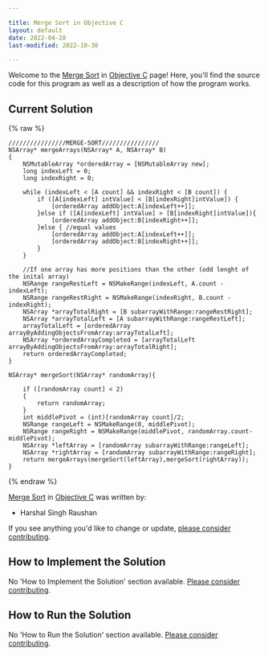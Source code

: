 ```yaml
---

title: Merge Sort in Objective C
layout: default
date: 2022-04-28
last-modified: 2022-10-30

---
```


Welcome to the [Merge Sort](https://sampleprograms.io/projects/merge-sort) in [Objective C](https://sampleprograms.io/languages/objective-c) page! Here, you'll find the source code for this program as well as a description of how the program works.

## Current Solution

{% raw %}

```objective c
////////////////MERGE-SORT////////////////
NSArray* mergeArrays(NSArray* A, NSArray* B) 
{
    NSMutableArray *orderedArray = [NSMutableArray new];
    long indexLeft = 0;
    long indexRight = 0;
    
    while (indexLeft < [A count] && indexRight < [B count]) {
        if ([A[indexLeft] intValue] < [B[indexRight]intValue]) {
            [orderedArray addObject:A[indexLeft++]];
        }else if ([A[indexLeft] intValue] > [B[indexRight]intValue]){
            [orderedArray addObject:B[indexRight++]];
        }else { //equal values
            [orderedArray addObject:A[indexLeft++]];
            [orderedArray addObject:B[indexRight++]];
        }
    }
    
    //If one array has more positions than the other (odd lenght of the inital array)
    NSRange rangeRestLeft = NSMakeRange(indexLeft, A.count - indexLeft);
    NSRange rangeRestRight = NSMakeRange(indexRight, B.count - indexRight);
    NSArray *arrayTotalRight = [B subarrayWithRange:rangeRestRight];
    NSArray *arrayTotalLeft = [A subarrayWithRange:rangeRestLeft];
    arrayTotalLeft = [orderedArray arrayByAddingObjectsFromArray:arrayTotalLeft];
    NSArray *orderedArrayCompleted = [arrayTotalLeft arrayByAddingObjectsFromArray:arrayTotalRight];
    return orderedArrayCompleted;
}

NSArray* mergeSort(NSArray* randomArray){
    
    if ([randomArray count] < 2)
    {
        return randomArray;
    }
    int middlePivot = (int)[randomArray count]/2;
    NSRange rangeLeft = NSMakeRange(0, middlePivot);
    NSRange rangeRight = NSMakeRange(middlePivot, randomArray.count-middlePivot);
    NSArray *leftArray = [randomArray subarrayWithRange:rangeLeft];
    NSArray *rightArray = [randomArray subarrayWithRange:rangeRight];
    return mergeArrays(mergeSort(leftArray),mergeSort(rightArray));
}
```

{% endraw %}

[Merge Sort](https://sampleprograms.io/projects/merge-sort) in [Objective C](https://sampleprograms.io/languages/objective-c) was written by:

- Harshal Singh Raushan

If you see anything you'd like to change or update, [please consider contributing](https://github.com/TheRenegadeCoder/sample-programs).

## How to Implement the Solution

No 'How to Implement the Solution' section available. [Please consider contributing](https://github.com/TheRenegadeCoder/sample-programs-website).

## How to Run the Solution

No 'How to Run the Solution' section available. [Please consider contributing](https://github.com/TheRenegadeCoder/sample-programs-website).